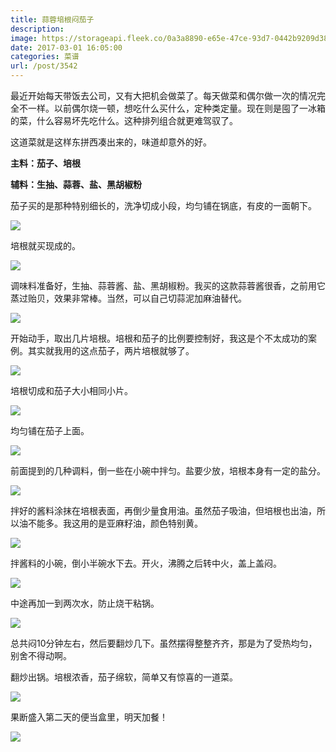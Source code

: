 ```yaml
---
title: 蒜蓉培根闷茄子
description: 
image: https://storageapi.fleek.co/0a3a8890-e65e-47ce-93d7-0442b9209d38-bucket/blog/posts/2017-03/03-01/11.jpg
date: 2017-03-01 16:05:00
categories: 菜谱
url: /post/3542
---
```


最近开始每天带饭去公司，又有大把机会做菜了。每天做菜和偶尔做一次的情况完全不一样。以前偶尔烧一顿，想吃什么买什么，定种类定量。现在则是囤了一冰箱的菜，什么容易坏先吃什么。这种排列组合就更难驾驭了。

这道菜就是这样东拼西凑出来的，味道却意外的好。

**主料：茄子、培根**

**辅料：生抽、蒜蓉、盐、黑胡椒粉**

茄子买的是那种特别细长的，洗净切成小段，均匀铺在锅底，有皮的一面朝下。

![](https://storageapi.fleek.co/0a3a8890-e65e-47ce-93d7-0442b9209d38-bucket/blog/posts/2017-03/03-01/1.jpg)

培根就买现成的。

![](https://storageapi.fleek.co/0a3a8890-e65e-47ce-93d7-0442b9209d38-bucket/blog/posts/2017-03/03-01/2.jpg)

调味料准备好，生抽、蒜蓉酱、盐、黑胡椒粉。我买的这款蒜蓉酱很香，之前用它蒸过贻贝，效果非常棒。当然，可以自己切蒜泥加麻油替代。

![](https://storageapi.fleek.co/0a3a8890-e65e-47ce-93d7-0442b9209d38-bucket/blog/posts/2017-03/03-01/3.jpg)

开始动手，取出几片培根。培根和茄子的比例要控制好，我这是个不太成功的案例。其实就我用的这点茄子，两片培根就够了。

![](https://storageapi.fleek.co/0a3a8890-e65e-47ce-93d7-0442b9209d38-bucket/blog/posts/2017-03/03-01/4.jpg)

培根切成和茄子大小相同小片。

![](https://storageapi.fleek.co/0a3a8890-e65e-47ce-93d7-0442b9209d38-bucket/blog/posts/2017-03/03-01/5.jpg)

均匀铺在茄子上面。

![](https://storageapi.fleek.co/0a3a8890-e65e-47ce-93d7-0442b9209d38-bucket/blog/posts/2017-03/03-01/6.jpg)

前面提到的几种调料，倒一些在小碗中拌匀。盐要少放，培根本身有一定的盐分。

![](https://storageapi.fleek.co/0a3a8890-e65e-47ce-93d7-0442b9209d38-bucket/blog/posts/2017-03/03-01/7.jpg)

拌好的酱料涂抹在培根表面，再倒少量食用油。虽然茄子吸油，但培根也出油，所以油不能多。我这用的是亚麻籽油，颜色特别黄。

![](https://storageapi.fleek.co/0a3a8890-e65e-47ce-93d7-0442b9209d38-bucket/blog/posts/2017-03/03-01/8.jpg)

拌酱料的小碗，倒小半碗水下去。开火，沸腾之后转中火，盖上盖闷。

![](https://storageapi.fleek.co/0a3a8890-e65e-47ce-93d7-0442b9209d38-bucket/blog/posts/2017-03/03-01/9.jpg)

中途再加一到两次水，防止烧干粘锅。

![](https://storageapi.fleek.co/0a3a8890-e65e-47ce-93d7-0442b9209d38-bucket/blog/posts/2017-03/03-01/10.jpg)

总共闷10分钟左右，然后要翻炒几下。虽然摆得整整齐齐，那是为了受热均匀，别舍不得动啊。

翻炒出锅。培根浓香，茄子绵软，简单又有惊喜的一道菜。

![](https://storageapi.fleek.co/0a3a8890-e65e-47ce-93d7-0442b9209d38-bucket/blog/posts/2017-03/03-01/11.jpg)

果断盛入第二天的便当盒里，明天加餐！

![](https://storageapi.fleek.co/0a3a8890-e65e-47ce-93d7-0442b9209d38-bucket/blog/posts/2017-03/03-01/12.jpg)